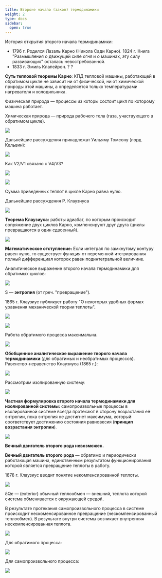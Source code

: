 ```yaml
---
title: Второне начало (закон) термодинамики
weight: 2
type: docs
sidebar:
  open: true
---
```



История открытия второго начала термидинамики:

* 1796 г. Родился Лазаль Карно (Никола Сади Карно). 1824 г. Книга "Размышления о движущей силе огня и о машинах, эту силу развивающих" осталась невостребованной.
* 1833 г. Эмиль Клапейрон. ? ?

**Суть тепловой теоремы Карно**: КПД тепловой машины, работающей в обратимом цикле не зависит ни от физической, ни от химической природы этой машины, а определяется только температурами нагревателя и холодильника.

Физическая природа — процессы из которы состоит цикл по которому машина работает.

Химическая природа — природа рабочего тела (газа, участвующего в обратимом цикле).

![](/images/vtoroe-nachalo-termodinamiki/vtoroj-zakon-termodinamiki_clip_image001.png)

Дальнейшие рассуждения принадлежат Уильяму Томсону (лорд Кельвин):

![](/images/vtoroe-nachalo-termodinamiki/vtoroj-zakon-termodinamiki_clip_image001_0000.png)

Как V2/V1 связано с V4/V3?

![](/images/vtoroe-nachalo-termodinamiki/vtoroj-zakon-termodinamiki_clip_image001_0001.png)

![](/images/vtoroe-nachalo-termodinamiki/vtoroj-zakon-termodinamiki_clip_image001_0002.png)

Сумма приведенных теплот в цикле Карно равна нулю.

Дальнейшие рассуждения Р. Клаузиуса

![](/images/vtoroe-nachalo-termodinamiki/vtoroj-zakon-termodinamiki_clip_image001_0004.png)

**Теорема Клаузиуса:** работы адиабат, по которым происходит сопряжение двух циклов Карно, компенсируют друг друга (циклы превращаются в один сдвоенный).

![](/images/vtoroe-nachalo-termodinamiki/vtoroj-zakon-termodinamiki_clip_image001_0003.png)

**Математическое отступление:** Если интеграл по замкнутому контуру равен нулю, то существует функция от переменной итегрирования полный дифференциал которок равен подинтегральной величине.

Аналитическое выражение второго начала термодинамики для обратимых циклов:

![](/images/vtoroe-nachalo-termodinamiki/vtoroj-zakon-termodinamiki_clip_image001_0005.png)

S — **энтропия** (от греч. "превращение").

1865 г. Клаузиус публикует работу "О некоторых удобных формах уравнения механической теории теплоты".

![](/images/vtoroe-nachalo-termodinamiki/vtoroj-zakon-termodinamiki_clip_image001_0006.png)

![](/images/vtoroe-nachalo-termodinamiki/vtoroj-zakon-termodinamiki_clip_image001_0007.png)

Работа обратимого процесса максимальна.

![](/images/vtoroe-nachalo-termodinamiki/vtoroj-zakon-termodinamiki_clip_image001_0008.png)

**Обобщенное аналитическое выражение творого начала термодинамики** (для обратимых и необратимых процессов). Равенство-неравенство Клаузиуса (1865 г.):

![](/images/vtoroe-nachalo-termodinamiki/vtoroj-zakon-termodinamiki_clip_image001_0009.png)

Рассмотрим изолированную систему:

![](/images/vtoroe-nachalo-termodinamiki/vtoroj-zakon-termodinamiki_clip_image001_0010.png)

**Частная формулировка второго начала термодинамики для изолированной системы:** самопроизвольные процессы в изолированной системе всегда протекают в сторону возрастания её энтропии, пока энтропия не достигнет максимума, который соответствует достижению состояния равновесия (**принцип возрастания энтропии**).

![](/images/vtoroe-nachalo-termodinamiki/vtoroj-zakon-termodinamiki_clip_image001_0011.png)

**Вечный двигатель второго рода невозможен.**

**Вечный двигатель второго рода** — обратимо и периодически работающая машина, единственным результатом функционирования которой является превращение теплоты в работу.

1878 г. Клаузиус вводит понятие некомпенсированной теплоты.

![](/images/vtoroe-nachalo-termodinamiki/vtoroj-zakon-termodinamiki_clip_image001_0012.png)

δQe — (exterior) обычный теплообмен — внешний, теплота которой система обменивается с окружающей средой.

В результате протекания самопроизвольного процесса в системе происходит нескоменсированное превращение (нескомпенсированный теплообмен). В результате внутри системы возникает внутренняя нескомпенсированная теплота.

![](/images/vtoroe-nachalo-termodinamiki/vtoroj-zakon-termodinamiki_clip_image001_0013.png)

Для обратимого процесса:

![](/images/vtoroe-nachalo-termodinamiki/vtoroj-zakon-termodinamiki_clip_image001_0014.png)

Для самопроизвольного процесса:

![](/images/vtoroe-nachalo-termodinamiki/vtoroj-zakon-termodinamiki_clip_image001_0015.png)

